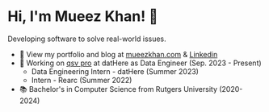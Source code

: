 # Hi, I'm Mueez Khan! 👋

Developing software to solve real-world issues.

- 📂 View my portfolio and blog at [mueezkhan.com](https://www.mueezkhan.com) & [Linkedin](https://linkedin.com/in/mueez-khan)
- 💼 Working on [qsv pro](https://qsvpro.dathere.com) at datHere as Data Engineer (Sep. 2023 - Present)
  - Data Engineering Intern - datHere (Summer 2023)
  - Intern - Rearc (Summer 2022)
- 📚 Bachelor's in Computer Science from Rutgers University (2020-2024)
